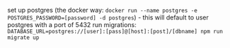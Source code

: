 set up postgres (the docker way: `docker run --name postgres -e POSTGRES_PASSWORD=[password] -d postgres`) - this will default to user postgres with a port of 5432
run migrations: `DATABASE_URL=postgres://[user]:[pass]@[host]:[post]/[dbname] npm run migrate up`